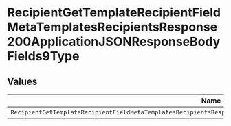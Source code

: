 # RecipientGetTemplateRecipientFieldMetaTemplatesRecipientsResponse200ApplicationJSONResponseBodyFields9Type


## Values

| Name                                                                                                                 | Value                                                                                                                |
| -------------------------------------------------------------------------------------------------------------------- | -------------------------------------------------------------------------------------------------------------------- |
| `RecipientGetTemplateRecipientFieldMetaTemplatesRecipientsResponse200ApplicationJSONResponseBodyFields9TypeDropdown` | dropdown                                                                                                             |
